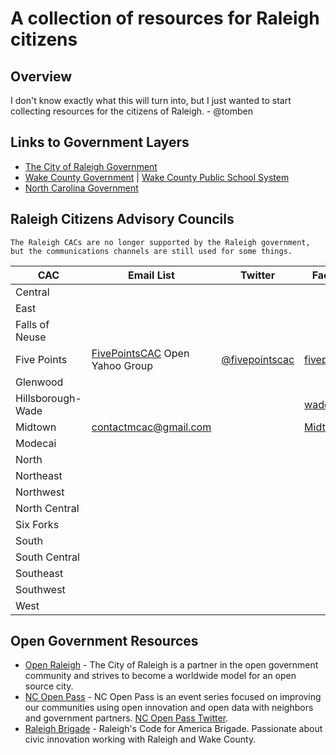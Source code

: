 # A collection of resources for Raleigh citizens

## Overview

I don't know exactly what this will turn into, but I just wanted to start collecting resources for the citizens of Raleigh. - @tomben

## Links to Government Layers

* [The City of Raleigh Government](https://raleighnc.gov/)
* [Wake County Government](https://www.nc.gov/) | [Wake County Public School System](https://www.wcpss.net/)
* [North Carolina Government](https://www.nc.gov/)

## Raleigh Citizens Advisory Councils

    The Raleigh CACs are no longer supported by the Raleigh government, but the communications channels are still used for some things.

| CAC | Email List | Twitter | Facebook | Website |
| --- | --- | --- | --- | --- |
| Central |  |  |  |  |
| East |  |  |  |  |
| Falls of Neuse |  |  |  |  |
| Five Points | [FivePointsCAC](https://groups.yahoo.com/neo/groups/FivePointsCAC/info) Open Yahoo Group | [@fivepointscac](https://twitter.com/fivepointscac) | [fivepointscac](https://www.facebook.com/fivepointscac) | defunct |
| Glenwood |  |  |  |  |
| Hillsborough-Wade |  |  | [wadecac](https://www.facebook.com/wadecac) |  |
| Midtown | contactmcac@gmail.com |  | [MidtownCAC](https://www.facebook.com/MidtownCAC/) |  |
| Modecai |  |  |  |  |
| North |  |  |  |  |
| Northeast |  |  |  |  |
| Northwest |  |  |  |  |
| North Central |  |  |  |  |
| Six Forks |  |  |  |  |
| South |  |  |  |  |
| South Central |  |  |  |  |
| Southeast |  |  |  |  |
| Southwest |  |  |  |  |
| West |  |  |  |  |

## Open Government Resources

* [Open Raleigh](https://raleighnc.gov/services/content/ITechAdmin/Articles/Open.html) - The City of Raleigh is a partner in the open government community and strives to become a worldwide model for an open source city.
* [NC Open Pass](http://ncopenpass.com/) - NC Open Pass is an event series focused on improving our communities using open innovation and open data with neighbors and government partners. [NC Open Pass Twitter](https://twitter.com/NCOpenPass).
* [Raleigh Brigade](https://twitter.com/RaleighBrigade) - Raleigh's Code for America Brigade. Passionate about civic innovation working with Raleigh and Wake County.
